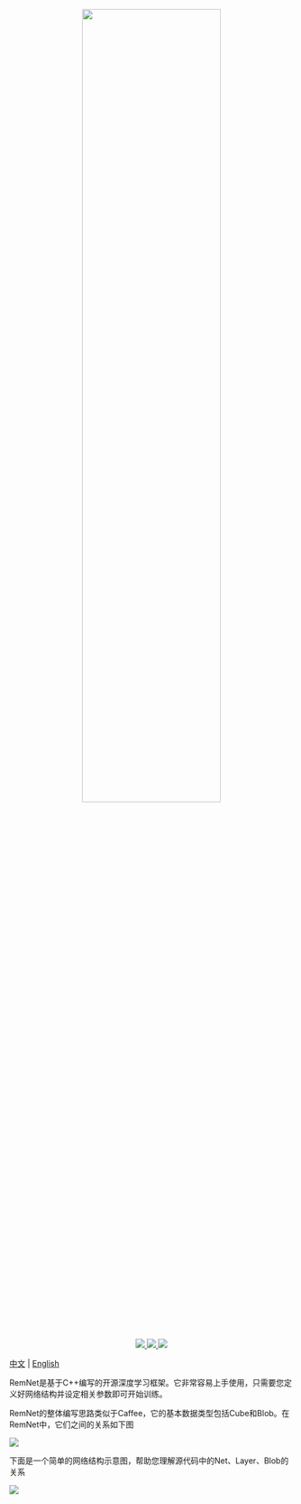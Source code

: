 <p align = "center">
  <a href = "https://github.com/wmathor/RemNet">
    <img height="60%" width = "70%" src = "https://s2.ax1x.com/2020/02/16/3prR1J.png">
  </a>
</p>
<p align = "center">
  <a href = "https://github.com/wmathor/RemNet">
    <img src="https://img.shields.io/badge/language-C++-brightgreen.svg">
  </a>
  <a href = "https://github.com/wmathor/RemNet">
    <img src = "https://img.shields.io/badge/Compiler-Visual Studio 2019-blue.svg">
  </a>
  <a href = "https://wmathor.com/" target = "_blank">
    <img src = "https://img.shields.io/badge/Blog-wmathor-orange.svg">
  </a>
</p>

[中文](https://github.com/mathors/2019-nCoV/blob/master/README-cn.md) | [English](https://github.com/mathors/2019-nCoV)

RemNet是基于C++编写的开源深度学习框架。它非常容易上手使用，只需要您定义好网络结构并设定相关参数即可开始训练。

RemNet的整体编写思路类似于Caffee，它的基本数据类型包括Cube和Blob。在RemNet中，它们之间的关系如下图

![](https://s2.ax1x.com/2020/02/16/3pfBng.png)

下面是一个简单的网络结构示意图，帮助您理解源代码中的Net、Layer、Blob的关系

![](https://s2.ax1x.com/2020/02/16/39V9dU.png)